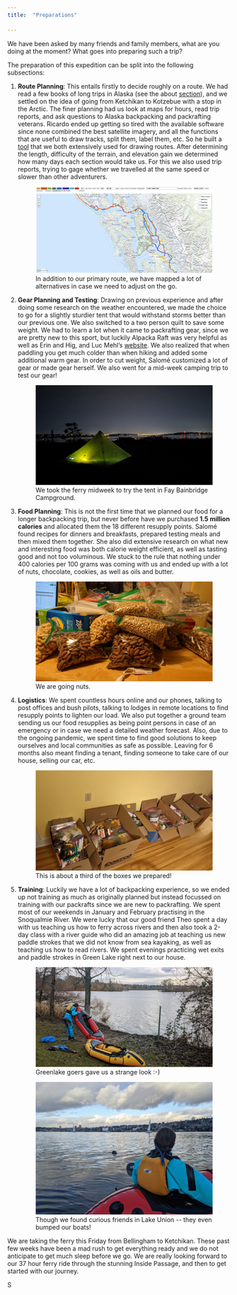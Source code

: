 ```yaml
---
title:  "Preparations"

---
```

We have been asked by many friends and family members, what are you doing at the moment? What goes into preparing such a trip?

The preparation of this expedition can be split into the following subsections:

1.  **Route Planning**:
    This entails firstly to decide roughly on a route. We had read a few books of long trips in Alaska (see the about [section](/about)), and we settled on the idea of going from Ketchikan to Kotzebue with a stop in the Arctic. The finer planning had us look at maps for hours, read trip reports, and ask questions to Alaska backpacking and packrafting veterans. Ricardo ended up getting so tired with the available software since none combined the best satellite imagery, and all the functions that are useful to draw tracks, split them, label them, etc. So he built a [tool](github.com/rmbrualla/routemapper) that we both extensively used for drawing routes. After determining the length, difficulty of the terrain, and elevation gain we determined how many days each section would take us. For this we also used trip reports, trying to gage whether we travelled at the same speed or slower than other adventurers.
    <figure>
        <img src="/assets/images/03_22_preparations/map.jpg">
        <figcaption>In addition to our primary route, we have mapped a lot of alternatives in case we need to adjust on the go.</figcaption>
    </figure>

2.  **Gear Planning and Testing**:
    Drawing on previous experience and after doing some research on the weather encountered, we made the choice to go for a slightly sturdier tent that would withstand storms better than our previous one. We also switched to a two person quilt to save some weight. We had to learn a lot when it came to packrafting gear, since we are pretty new to this sport, but luckily Alpacka Raft was very helpful as well as Erin and Hig, and Luc Mehl’s [website](https://thingstolucat.com/). We also realized that when paddling you get much colder than when hiking and added some additional warm gear. In order to cut weight, Salomé customized a lot of gear or made gear herself. We also went for a mid-week camping trip to test our gear!
    <figure>
        <img src="/assets/images/03_22_preparations/gear_testing_the_tent.jpg">
        <figcaption>We took the ferry midweek to try the tent in Fay Bainbridge Campground.</figcaption>
    </figure>


3.  **Food Planning**:
    This is not the first time that we planned our food for a longer backpacking trip, but never before have we purchased **1.5 million calories** and allocated them the 18 different resupply points. Salomé found recipes for dinners and breakfasts, prepared testing meals and then mixed them together. She also did extensive research on what new and interesting food was both calorie weight efficient, as well as tasting good and not too voluminous. We stuck to the rule that nothing under 400 calories per 100 grams was coming with us and ended up with a lot of nuts, chocolate, cookies, as well as oils and butter.
    <figure>
        <img src="/assets/images/03_22_preparations/food_nuts.jpg">
        <figcaption>We are going nuts.</figcaption>
    </figure>


4.  **Logistics**:
    We spent countless hours online and our phones, talking to post offices and bush pilots, talking to lodges in remote locations to find resupply points to lighten our load. We also put together a ground team sending us our food resupplies as being point persons in case of an emergency or in case we need a detailed weather forecast. Also, due to the ongoing pandemic, we spent time to find good solutions to keep ourselves and local communities as safe as possible. Leaving for 6 months also meant finding a tenant, finding someone to take care of our house, selling our car, etc. 
    <figure>
        <img src="/assets/images/03_22_preparations/food_boxes.jpg">
        <figcaption>This is about a third of the boxes we prepared!</figcaption>
    </figure>


5.  **Training**:
    Luckily we have a lot of backpacking experience, so we ended up not training as much as originally planned but instead focussed on training with our packrafts since we are new to packrafting. We spent most of our weekends in January and February practising in the Snoqualmie River. We were lucky that our good friend Theo spent a day with us teaching us how to ferry across rivers and then also took a 2-day class with a river guide who did an amazing job at teaching us new paddle strokes that we did not know from sea kayaking, as well as teaching us how to read rivers. We spent evenings practicing wet exits and paddle strokes in Green Lake right next to our house. 
    <figure>
        <img src="/assets/images/03_22_preparations/gear_boats_on_greeenlake.jpg">
        <figcaption>Greenlake goers gave us a strange look :-)</figcaption>
    </figure>
    <figure>
        <img src="/assets/images/03_22_preparations/gear_seal_in_lake_union.jpg">
        <figcaption>Though we found curious friends in Lake Union -- they even bumped our boats!</figcaption>
    </figure>


We are taking the ferry this Friday from Bellingham to Ketchikan. These past few weeks have been a mad rush to get everything ready and we do not anticipate to get much sleep before we go. We are really looking forward to our 37 hour ferry ride through the stunning Inside Passage, and then to get started with our journey.

S